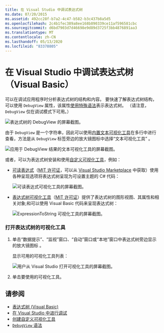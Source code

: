 ```yaml
---
title: 在 Visual Studio 中调试表达式树
ms.date: 07/20/2015
ms.assetid: 492cc28f-b7a2-4c47-b582-b3c437b8a5d5
ms.openlocfilehash: 2c4b1fec389a8ee168b890339ce11af596581cbc
ms.sourcegitcommit: d6bd7903d7d46698e9d89d3725f3bb4876891aa3
ms.translationtype: MT
ms.contentlocale: zh-CN
ms.lasthandoff: 05/13/2020
ms.locfileid: "83378805"
---
```

# <a name="debugging-expression-trees-in-visual-studio-visual-basic"></a>在 Visual Studio 中调试表达式树（Visual Basic）
可以在调试应用程序时分析表达式树的结构和内容。 要快速了解表达式树结构，可以使用 `DebugView` 属性，该属性[使用特殊语法](debugview-syntax.md)表示表达式树。 （请注意，`DebugView` 仅在调试模式下可用。）  

![表达式树的 DebugView 的屏幕截图。](media/debugging-expression-trees-in-visual-studio/debugview-visual-basic.png)

由于 `DebugView` 是一个字符串，因此可以使用[内置文本可视化工具](https://docs.microsoft.com/visualstudio/debugger/view-strings-visualizer#open-a-string-visualizer)在多行中进行查看，方法是从 `DebugView` 标签旁边的放大镜图标中选择“文本可视化工具”  。

 ![应用于 DebugView 结果的文本可视化工具的屏幕截图。](media/debugging-expression-trees-in-visual-studio/string-visualizer-vb.png)

或者，可以为表达式树安装和使用[自定义可视化工具](https://docs.microsoft.com/visualstudio/debugger/create-custom-visualizers-of-data)，例如：

- [可读表达式](https://github.com/agileobjects/ReadableExpressions)（[MIT 许可证](https://github.com/agileobjects/ReadableExpressions/blob/master/LICENSE.md)，可以从 [Visual Studio Marketplace](https://marketplace.visualstudio.com/items?itemName=vs-publisher-1232914.ReadableExpressionsVisualizers) 中获取）使用各种呈现选项将表达式树呈现为可设置主题的 C# 代码：

  ![可读表达式可视化工具的屏幕截图。](media/debugging-expression-trees-in-visual-studio/readable-expressions-visualizer.png)

- [表达式树可视化工具](https://github.com/zspitz/ExpressionToString#visual-studio-debugger-visualizer-for-expression-trees)（[MIT 许可证](https://github.com/zspitz/ExpressionToString/blob/master/LICENSE)）提供了表达式树的图形视图、其属性和相关对象;和可以使用 Visual Basic 代码来呈现表达式树：

  ![ExpressionToString 可视化工具的屏幕截图。](media/debugging-expression-trees-in-visual-studio/expression-to-string-visualizer-vb.png)

### <a name="to-open-a-visualizer-for-an-expression-tree"></a>打开表达式树的可视化工具  
  
1. 单击“数据提示”、“监视”窗口、“自动”窗口或“本地”窗口中表达式树旁边显示的放大镜图标     。  
  
    显示可用的可视化工具列表：

    ![用户从 Visual Studio 打开可视化工具的屏幕截图。](media/debugging-expression-trees-in-visual-studio/expression-tree-visualizers-vb.png)

2. 单击要使用的可视化工具。  

## <a name="see-also"></a>请参阅

- [表达式树 (Visual Basic)](../../../../visual-basic/programming-guide/concepts/expression-trees/index.md)
- [在 Visual Studio 中进行调试](/visualstudio/debugger/debugger-feature-tour)
- [创建自定义可视化工具](/visualstudio/debugger/create-custom-visualizers-of-data)
- [`DebugView` 语法](debugview-syntax.md)
